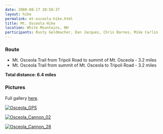 ```yaml
---
date: 2008-08-17 20:58:37
layout: hike
permalink: mt-osceola-hike.html
title: Mt. Osceola Hike
location: White Mountains, NH
participants: Rusty Geldmacher, Dan Jacques, Chris Barnes, Mike Carlin
---
```


### Route

  * Mt. Osceola Trail from Tripoli Road to summit of Mt. Osceola - 3.2 miles
  * Mt. Osceola Trail from summit of Mt. Osceola to Tripoli Road - 3.2 miles

**Total distance: 6.4 miles**

### Pictures

Full gallery [here](http://www.flickr.com/photos/geldmacher/sets/72157606791753740/).

[![Osceola_GPS](http://farm4.static.flickr.com/3020/2771957076_c2ef868114.jpg)](http://www.flickr.com/photos/geldmacher/2771957076/)

[![Osceola_Cannon_02](http://farm4.static.flickr.com/3004/2771091787_109e325c5d.jpg)](http://www.flickr.com/photos/geldmacher/2771091787/)

[![Osceola_Cannon_28](http://farm4.static.flickr.com/3077/2771943606_8bdb6c245f.jpg)](http://www.flickr.com/photos/geldmacher/2771943606/)
